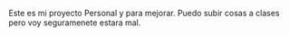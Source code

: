 Este es mi proyecto Personal y para mejorar. Puedo subir cosas a clases pero voy seguramenete estara mal.  
